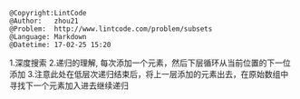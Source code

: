 ```
@Copyright:LintCode
@Author:   zhou21
@Problem:  http://www.lintcode.com/problem/subsets
@Language: Markdown
@Datetime: 17-02-25 15:20
```

1.深度搜索
2.递归的理解, 每次添加一个元素，然后下层循环从当前位置的下一位添加
3.注意此处在低层次递归结束后，将上一层添加的元素出去，在原始数组中寻找下一个元素加入进去继续递归